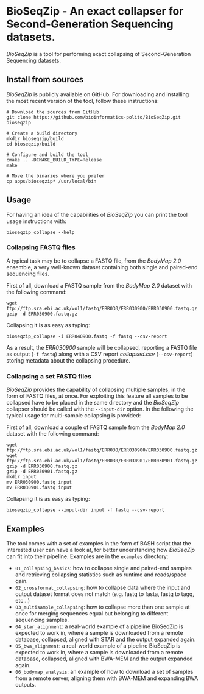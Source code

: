 BioSeqZip - An exact collapser for Second-Generation Sequencing datasets.
=========================================================================

*BioSeqZip* is a tool for performing exact collapsing of Second-Generation 
Sequencing datasets.

## Install from sources
*BioSeqZip* is publicly available on GitHub. For downloading and installing
the most recent version of the tool, follow these instructions:
```
# Download the sources from GitHub
git clone https://github.com/bioinformatics-polito/BioSeqZip.git bioseqzip

# Create a build directory
mkdir bioseqzip/build
cd bioseqzip/build

# Configure and build the tool
cmake .. -DCMAKE_BUILD_TYPE=Release
make

# Move the binaries where you prefer
cp apps/bioseqzip* /usr/local/bin
```

## Usage
For having an idea of the capabilities of *BioSeqZip* you can print the
tool usage instructions with:
```
bioseqzip_collapse --help
```

### Collapsing FASTQ files
A typical task may be to collapse a FASTQ file, from the *BodyMap 2.0* ensemble, a 
very well-known dataset containing both single and paired-end sequencing files.

First of all, download a FASTQ sample from the *BodyMap 2.0* dataset with the 
following command:
```
wget ftp://ftp.sra.ebi.ac.uk/vol1/fastq/ERR030/ERR030900/ERR030900.fastq.gz
gzip -d ERR030900.fastq.gz
```

Collapsing it is as easy as typing:
```
bioseqzip_collapse -i ERR040900.fastq -f fastq --csv-report
```

As a result, the *ERR030900* sample will be collapsed, reporting a FASTQ file
as output (`-f fastq`) along with a CSV report *collapsed.csv* (`--csv-report`) 
storing metadata about the collapsing procedure.

### Collapsing a set FASTQ files
*BioSeqZip* provides the capability of collapsing multiple samples, in the form of FASTQ 
files, at once. For exploiting this feature all samples to be collapsed have to be placed
in the same directory and the *BioSeqZip* collapser should be called with the `--input-dir`
option. In the following the typical usage for multi-sample collapsing is provided:

First of all, download a couple of FASTQ sample from the *BodyMap 2.0* dataset with the 
following command:
```
wget ftp://ftp.sra.ebi.ac.uk/vol1/fastq/ERR030/ERR030900/ERR030900.fastq.gz
wget ftp://ftp.sra.ebi.ac.uk/vol1/fastq/ERR030/ERR030901/ERR030901.fastq.gz
gzip -d ERR030900.fastq.gz
gzip -d ERR030901.fastq.gz
mkdir input
mv ERR030900.fastq input
mv ERR030901.fastq input
```

Collapsing it is as easy as typing:
```
bioseqzip_collapse --input-dir input -f fastq --csv-report
```

## Examples
The tool comes with a set of examples in the form of BASH script that the interested user can
have a look at, for better understanding how *BioSeqZip* can fit into their pipeline. Examples are in the 
`examples` directory:
- `01_collapsing_basics`: how to collapse single and paired-end samples and retrieving collapsing statistics such as runtime and reads/space gain.
- `02_crossformat_collapsing`: how to collapse data where the input and output dataset format does not match (e.g. fastq to fasta, fastq to tagq, etc...)
- `03_multisample_collapsing`: how to collapse more than one sample at once for merging sequences equal but belonging to different sequencing samples.
- `04_star_alignment`: a real-world example of a pipeline BioSeqZip is expected to work in, where a sample is downloaded from a remote database, collapsed, aligned with STAR and the output expanded again.
- `05_bwa_alignment`: a real-world example of a pipeline BioSeqZip is expected to work in, where a sample is downloaded from a remote database, collapsed, aligned with BWA-MEM and the output expanded again.
- `06_bodymap_analysis`: an example of how to download a set of samples from a remote server, aligning them with BWA-MEM and expanding BWA outputs.
